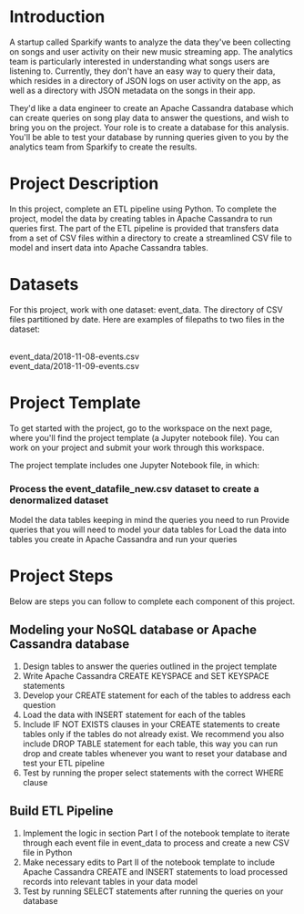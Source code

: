# Introduction
A startup called Sparkify wants to analyze the data they've been collecting on songs and user activity on their new music streaming app. The analytics team is particularly interested in understanding what songs users are listening to. Currently, they don't have an easy way to query their data, which resides in a directory of JSON logs on user activity on the app, as well as a directory with JSON metadata on the songs in their app.

They'd like a data engineer to create an Apache Cassandra database which can create queries on song play data to answer the questions, and wish to bring you on the project. Your role is to create a database for this analysis. You'll be able to test your database by running queries given to you by the analytics team from Sparkify to create the results.

# Project Description
In this project, complete an ETL pipeline using Python. To complete the project, model the data by creating tables in Apache Cassandra to run queries first. The part of the ETL pipeline is provided that transfers data from a set of CSV files within a directory to create a streamlined CSV file to model and insert data into Apache Cassandra tables.

# Datasets
For this project, work with one dataset: event_data. The directory of CSV files partitioned by date. Here are examples of filepaths to two files in the dataset:

<br /> event_data/2018-11-08-events.csv
<br /> event_data/2018-11-09-events.csv

# Project Template
To get started with the project, go to the workspace on the next page, where you'll find the project template (a Jupyter notebook file). You can work on your project and submit your work through this workspace.

The project template includes one Jupyter Notebook file, in which:

### Process the event_datafile_new.csv dataset to create a denormalized dataset
Model the data tables keeping in mind the queries you need to run
Provide queries that you will need to model your data tables for
Load the data into tables you create in Apache Cassandra and run your queries

# Project Steps
Below are steps you can follow to complete each component of this project.

## Modeling your NoSQL database or Apache Cassandra database
1. Design tables to answer the queries outlined in the project template
2. Write Apache Cassandra CREATE KEYSPACE and SET KEYSPACE statements
3. Develop your CREATE statement for each of the tables to address each question
4. Load the data with INSERT statement for each of the tables
5. Include IF NOT EXISTS clauses in your CREATE statements to create tables only if the tables do not already exist. We recommend you also include DROP TABLE statement for each table, this way you can run drop and create tables whenever you want to reset your database and test your ETL pipeline
6. Test by running the proper select statements with the correct WHERE clause
## Build ETL Pipeline
1. Implement the logic in section Part I of the notebook template to iterate through each event file in event_data to process and create a new CSV file in Python
2. Make necessary edits to Part II of the notebook template to include Apache Cassandra CREATE and INSERT statements to load processed records into relevant tables in your data model
3. Test by running SELECT statements after running the queries on your database
